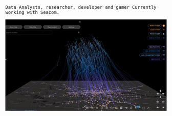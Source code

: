 <!-- markwindsorr/README.md -->

<samp>
  
Data Analysts, researcher, developer and gamer
Currently working with Seacom.

![banner](./Data.png)
</samp>
